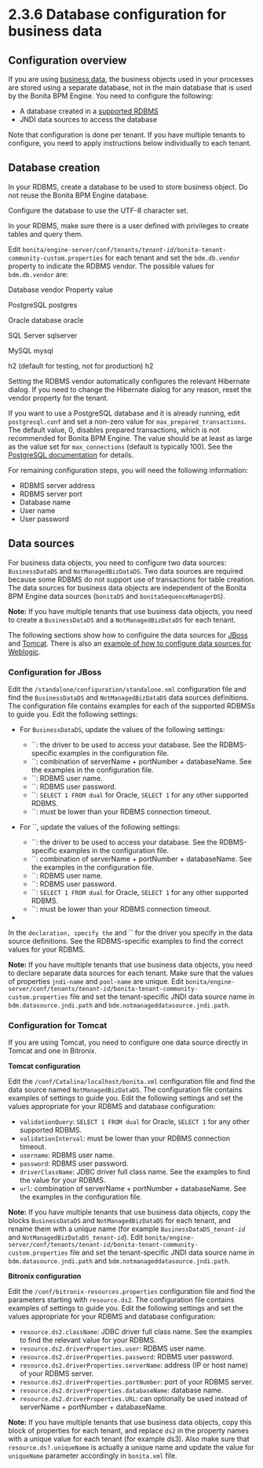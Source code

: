 # 2.3.6 Database configuration for business data

## Configuration overview



If you are using [business data](/business-data-model-856), the business objects used in your processes are stored using a separate database, not in the main database that is used by the Bonita BPM Engine. 
You need to configure the following:

* A database created in a [supported RDBMS](var_support_guide)
* JNDI data sources to access the database

Note that configuration is done per tenant. If you have multiple tenants to configure, you need to apply instructions below individually to each tenant.


## Database creation

In your RDBMS, create a database to be used to store business object. Do not reuse the Bonita BPM Engine database.

Configure the database to use the UTF-8 character set.

In your RDBMS, make sure there is a user defined with privileges to create tables and query them.


Edit `bonita/engine-server/conf/tenants/`_`tenant-id`_`/bonita-tenant-community-custom.properties` for each tenant and set the `bdm.db.vendor` property to indicate the RDBMS vendor.
The possible values for `bdm.db.vendor` are:

Database vendor
Property value

PostgreSQL
postgres

Oracle database
oracle

SQL Server
sqlserver

MySQL
mysql

h2 (default for testing, not for production)
h2

  
Setting the RDBMS vendor automatically configures the relevant Hibernate dialog. 
If you need to change the Hibernate dialog for any reason, reset the vendor property for the tenant.



If you want to use a PostgreSQL database and it is already running, edit `postgresql.conf` and set a non-zero value for `max_prepared_transactions`. 
The default value, 0, disables prepared transactions, which is not recommended for Bonita BPM Engine. 
The value should be at least as large as the value set for `max_connections` (default is typically 100). 
See the [PostgreSQL documentation](http://www.postgresql.org/docs/9.3/static/runtime-config-resource.html#GUC-MAX-PREPARED-TRANSACTIONS) for details.


For remaining configuration steps, you will need the following information:

* RDBMS server address
* RDBMS server port
* Database name
* User name
* User password

## Data sources



For business data objects, you need to configure two data sources: `BusinessDataDS` and `NotManagedBizDataDS`. Two data sources are required because some RDBMS do not support use of transactions for table creation.
The data sources for business data objects are independent of the Bonita BPM Engine data sources (`bonitaDS` and `bonitaSequenceManagerDS`).



**Note:** 
If you have multiple tenants that use business data objects, you need to create a `BusinessDataDS` and a `NotManagedBizDataDS` for each tenant.



The following sections show how to configuire the data sources for [JBoss](#ds_jboss) and [Tomcat](ds_tomcat). 
There is also an [example of how to configure data sources for Weblogic](/how-install-red-hat-oracle-jvm-weblogic-oracle.md#datasources). 


### Configuration for JBoss



Edit the `/standalone/configuration/standalone.xml` configuration file and find the `BusinessDataDS` and `NotManagedBizDataDS` data sources definitions. 
The configuration file contains examples for each of the supported RDBMSs to guide you. Edit the following settings:


* For `BusinessDataDS`, update the values of the following settings:
  * ``: the driver to be used to access your database. See the RDBMS-specific examples in the configuration file.
  * ``: combination of serverName + portNumber + databaseName. See the examples in the configuration file.
  * ``: RDBMS user name.
  * ``: RDBMS user password.
  * ``: `SELECT 1 FROM dual` for Oracle, `SELECT 1` for any other supported RDBMS.
  * ``: must be lower than your RDBMS connection timeout.


* For ``, update the values of the following settings:
  * ``: the driver to be used to access your database. See the RDBMS-specific examples in the configuration file.
  * ``: combination of serverName + portNumber + databaseName. See the examples in the configuration file.
  * ``: RDBMS user name.
  * ``: RDBMS user password.
  * ``: `SELECT 1 FROM dual` for Oracle, `SELECT 1` for any other supported RDBMS.
  * ``: must be lower than your RDBMS connection timeout.


* 
In the `` declaration, specify the `` and `` for the driver you specify in the data source definitions. 
See the RDBMS-specific examples to find the correct values for your RDBMS.


**Note:** If you have multiple tenants that use business data objects, you need to declare separate data sources for each tenant. Make sure that the values of properties `jndi-name` and `pool-name` are unique. 
Edit `bonita/engine-server/conf/tenants/`_`tenant-id`_`/bonita-tenant-community-custom.properties` file and set the tenant-specific JNDI data source name in `bdm.datasource.jndi.path` and `bdm.notmanageddatasource.jndi.path`.



### Configuration for Tomcat



If you are using Tomcat, you need to configure one data source directly in Tomcat and one in Bitronix.

**Tomcat configuration**

Edit the `/conf/Catalina/localhost/bonita.xml` configuration file and find the data source named `NotManagedBizDataDS`. The configuration file contains examples of settings to guide you. Edit the following settings and set the values appropriate for your RDBMS and database configuration:

* `validationQuery`: `SELECT 1 FROM dual` for Oracle, `SELECT 1` for any other supported RDBMS.
* `validationInterval`: must be lower than your RDBMS connection timeout.
* `username`: RDBMS user name.
* `password`: RDBMS user password.
* `driverClassName`: JDBC driver full class name. See the examples to find the value for your RDBMS.
* `url`: combination of serverName + portNumber + databaseName. See the examples in the configuration file.

**Note:** 
If you have multiple tenants that use business data objects, copy the blocks `BusinessDataDS` and `NotManagedBizDataDS` for each tenant, and rename them with a unique name (for example `BusinessDataDS_`_`tenant-id`_ and `NotManagedBizDataDS_`_`tenant-id`_). 
Edit `bonita/engine-server/conf/tenants/`_`tenant-id`_`/bonita-tenant-community-custom.properties` file and set the tenant-specific JNDI data source name in `bdm.datasource.jndi.path` and `bdm.notmanageddatasource.jndi.path`.


**Bitronix configuration**


Edit the `/conf/bitronix-resources.properties` configuration file and find the parameters starting with `resource.ds2`. The configuration file contains examples of settings to guide you. Edit the following settings and set the values appropriate for your RDBMS and database configuration:

* `resource.ds2.className`: JDBC driver full class name. See the examples to find the relevant value for your RDBMS.
* `resource.ds2.driverProperties.user`: RDBMS user name.
* `resource.ds2.driverProperties.password`: RDBMS user password.
* `resource.ds2.driverProperties.serverName`: address (IP or host name) of your RDBMS server.
* `resource.ds2.driverProperties.portNumber`: port of your RDBMS server.
* `resource.ds2.driverProperties.databaseName`: database name.
* `resource.ds2.driverProperties.URL`: can optionally be used instead of serverName + portNumber + databaseName.

**Note:** 
If you have multiple tenants that use business data objects, copy this block of properties for each tenant, and replace `ds2` in the property names with a unique value for each tenant (for example ds3). 
Also make sure that `resource.ds?.uniqueName` is actually a unique name and update the value for `uniqueName` parameter accordingly in `bonita.xml` file.